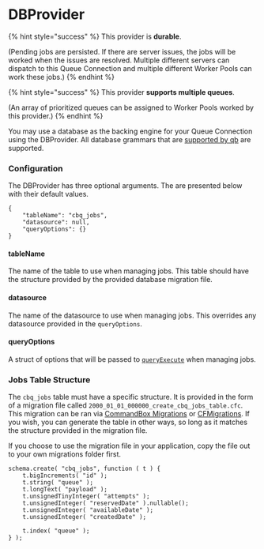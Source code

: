 # DBProvider

{% hint style="success" %}
This provider is **durable**.

(Pending jobs are persisted. If there are server issues, the jobs will be worked when the issues are resolved.  Multiple different servers can dispatch to this Queue Connection and multiple different Worker Pools can work these jobs.)
{% endhint %}

{% hint style="success" %}
This provider **supports multiple queues**.

(An array of prioritized queues can be assigned to Worker Pools worked by this provider.)
{% endhint %}

You may use a database as the backing engine for your Queue Connection using the DBProvider.  All database grammars that are [supported by qb](https://qb.ortusbooks.com/v/9.0.0/installation-and-usage) are supported.

### Configuration

The DBProvider has three optional arguments.  The are presented below with their default values.

```cfscript
{
    "tableName": "cbq_jobs",
    "datasource": null,
    "queryOptions": {}
}
```

#### tableName

The name of the table to use when managing jobs.  This table should have the structure provided by the provided database migration file.

#### datasource

The name of the datasource to use when managing jobs. This overrides any datasource provided in the `queryOptions`.

#### queryOptions

A struct of options that will be passed to [`queryExecute`](https://cfdocs.org/queryexecute) when managing jobs.

### Jobs Table Structure

The `cbq_jobs` table must have a specific structure.  It is provided in the form of a migration file called `2000_01_01_000000_create_cbq_jobs_table.cfc`. This migration can be ran via [CommandBox Migrations](https://forgebox.io/view/commandbox-migrations) or [CFMigrations](https://forgebox.io/view/cfmigrations).  If you wish, you can generate the table in other ways, so long as it matches the structure provided in the migration file.

If you choose to use the migration file in your application, copy the file out to your own migrations folder first.

```cfscript
schema.create( "cbq_jobs", function ( t ) {
    t.bigIncrements( "id" );
    t.string( "queue" );
    t.longText( "payload" );
    t.unsignedTinyInteger( "attempts" );
    t.unsignedInteger( "reservedDate" ).nullable();
    t.unsignedInteger( "availableDate" );
    t.unsignedInteger( "createdDate" );

    t.index( "queue" );
} );
```
